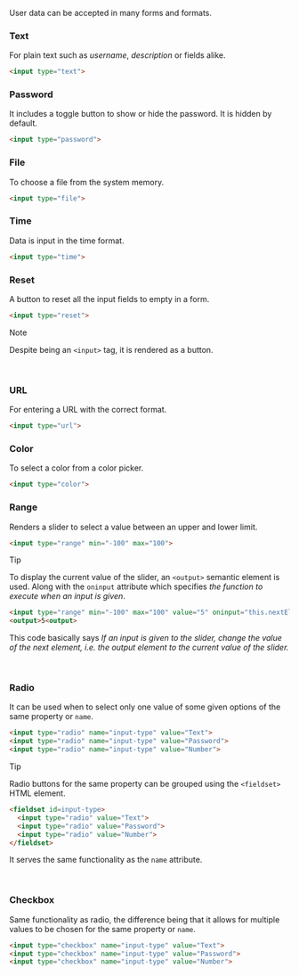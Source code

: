 User data can be accepted in many forms and formats. 

### Text
For plain text such as *username*, *description* or fields alike.
```html
<input type="text">
```

### Password
It includes a toggle button to show or hide the password. It is hidden by default.
```html
<input type="password">
```

### File
To choose a file from the system memory.
```html
<input type="file">
```

### Time 
Data is input in the time format.
```html
<input type="time">
```

### Reset
A button to reset all the input fields to empty in a form.
```html
<input type="reset">
```

>[!note]
>Despite being an `<input>` tag, it is rendered as a button. 

<br>

### URL
For entering a URL with the correct format.
```html
<input type="url">
```

### Color
To select a color from a color picker.
```html
<input type="color">
```

### Range 
Renders a slider to select a value between an upper and lower limit.
```html
<input type="range" min="-100" max="100">
```

>[!tip]
>To display the current value of the slider, an `<output>` semantic element is used. Along with the `oninput` attribute which specifies *the function to execute when an input is given*.
>```html
><input type="range" min="-100" max="100" value="5" oninput="this.nextElementSibling.value = this.value">
><output>5<output>
>```
>This code basically says *If an input is given to the slider, change the value of the next element, i.e. the output element to the current value of the slider.*

<br>

### Radio
It can be used when to select only one value of some given options of the same property or `name`.
```html
<input type="radio" name="input-type" value="Text">
<input type="radio" name="input-type" value="Password">
<input type="radio" name="input-type" value="Number">
```

>[!tip]
>Radio buttons for the same property can be grouped using the `<fieldset>` HTML element. 
>```html
><fieldset id=input-type>
>	<input type="radio" value="Text">
>	<input type="radio" value="Password">
>	<input type="radio" value="Number">
></fieldset>
>```
>It serves the same functionality as the `name` attribute.

<br>

### Checkbox
Same functionality as radio, the difference being that it allows for multiple values to be chosen for the same property or `name`.
```html
<input type="checkbox" name="input-type" value="Text">
<input type="checkbox" name="input-type" value="Password">
<input type="checkbox" name="input-type" value="Number">
```

